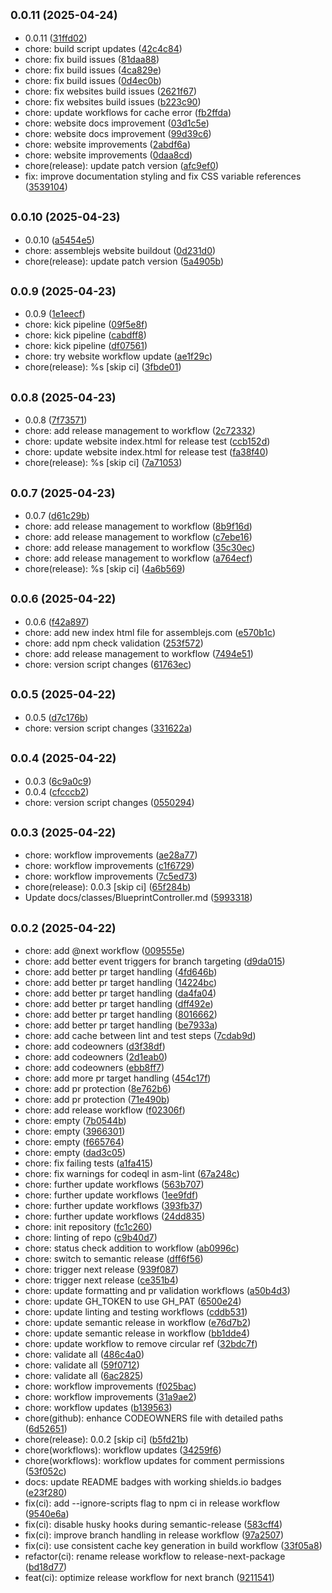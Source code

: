 ## <small>0.0.11 (2025-04-24)</small>

* 0.0.11 ([31ffd02](https://github.com/zjayers/assemblejs/commit/31ffd02))
* chore: build script updates ([42c4c84](https://github.com/zjayers/assemblejs/commit/42c4c84))
* chore: fix build issues ([81daa88](https://github.com/zjayers/assemblejs/commit/81daa88))
* chore: fix build issues ([4ca829e](https://github.com/zjayers/assemblejs/commit/4ca829e))
* chore: fix build issues ([0d4ec0b](https://github.com/zjayers/assemblejs/commit/0d4ec0b))
* chore: fix websites build issues ([2621f67](https://github.com/zjayers/assemblejs/commit/2621f67))
* chore: fix websites build issues ([b223c90](https://github.com/zjayers/assemblejs/commit/b223c90))
* chore: update workflows for cache error ([fb2ffda](https://github.com/zjayers/assemblejs/commit/fb2ffda))
* chore: website docs improvement ([03d1c5e](https://github.com/zjayers/assemblejs/commit/03d1c5e))
* chore: website docs improvement ([99d39c6](https://github.com/zjayers/assemblejs/commit/99d39c6))
* chore: website improvements ([2abdf6a](https://github.com/zjayers/assemblejs/commit/2abdf6a))
* chore: website improvements ([0daa8cd](https://github.com/zjayers/assemblejs/commit/0daa8cd))
* chore(release): update patch version ([afc9ef0](https://github.com/zjayers/assemblejs/commit/afc9ef0))
* fix: improve documentation styling and fix CSS variable references ([3539104](https://github.com/zjayers/assemblejs/commit/3539104))



## <small>0.0.10 (2025-04-23)</small>

* 0.0.10 ([a5454e5](https://github.com/zjayers/assemblejs/commit/a5454e5))
* chore: assemblejs website buildout ([0d231d0](https://github.com/zjayers/assemblejs/commit/0d231d0))
* chore(release): update patch version ([5a4905b](https://github.com/zjayers/assemblejs/commit/5a4905b))



## <small>0.0.9 (2025-04-23)</small>

* 0.0.9 ([1e1eecf](https://github.com/zjayers/assemblejs/commit/1e1eecf))
* chore: kick pipeline ([09f5e8f](https://github.com/zjayers/assemblejs/commit/09f5e8f))
* chore: kick pipeline ([cabdff8](https://github.com/zjayers/assemblejs/commit/cabdff8))
* chore: kick pipeline ([df07561](https://github.com/zjayers/assemblejs/commit/df07561))
* chore: try website workflow update ([ae1f29c](https://github.com/zjayers/assemblejs/commit/ae1f29c))
* chore(release): %s [skip ci] ([3fbde01](https://github.com/zjayers/assemblejs/commit/3fbde01))



## <small>0.0.8 (2025-04-23)</small>

* 0.0.8 ([7f73571](https://github.com/zjayers/assemblejs/commit/7f73571))
* chore: add release management to workflow ([2c72332](https://github.com/zjayers/assemblejs/commit/2c72332))
* chore: update website index.html for release test ([ccb152d](https://github.com/zjayers/assemblejs/commit/ccb152d))
* chore: update website index.html for release test ([fa38f40](https://github.com/zjayers/assemblejs/commit/fa38f40))
* chore(release): %s [skip ci] ([7a71053](https://github.com/zjayers/assemblejs/commit/7a71053))



## <small>0.0.7 (2025-04-23)</small>

* 0.0.7 ([d61c29b](https://github.com/zjayers/assemblejs/commit/d61c29b))
* chore: add release management to workflow ([8b9f16d](https://github.com/zjayers/assemblejs/commit/8b9f16d))
* chore: add release management to workflow ([c7ebe16](https://github.com/zjayers/assemblejs/commit/c7ebe16))
* chore: add release management to workflow ([35c30ec](https://github.com/zjayers/assemblejs/commit/35c30ec))
* chore: add release management to workflow ([a764ecf](https://github.com/zjayers/assemblejs/commit/a764ecf))
* chore(release): %s [skip ci] ([4a6b569](https://github.com/zjayers/assemblejs/commit/4a6b569))



## <small>0.0.6 (2025-04-22)</small>

* 0.0.6 ([f42a897](https://github.com/zjayers/assemblejs/commit/f42a897))
* chore: add new index html file for assemblejs.com ([e570b1c](https://github.com/zjayers/assemblejs/commit/e570b1c))
* chore: add npm check validation ([253f572](https://github.com/zjayers/assemblejs/commit/253f572))
* chore: add release management to workflow ([7494e51](https://github.com/zjayers/assemblejs/commit/7494e51))
* chore: version script changes ([61763ec](https://github.com/zjayers/assemblejs/commit/61763ec))



## <small>0.0.5 (2025-04-22)</small>

* 0.0.5 ([d7c176b](https://github.com/zjayers/assemblejs/commit/d7c176b))
* chore: version script changes ([331622a](https://github.com/zjayers/assemblejs/commit/331622a))



## <small>0.0.4 (2025-04-22)</small>

* 0.0.3 ([6c9a0c9](https://github.com/zjayers/assemblejs/commit/6c9a0c9))
* 0.0.4 ([cfcccb2](https://github.com/zjayers/assemblejs/commit/cfcccb2))
* chore: version script changes ([0550294](https://github.com/zjayers/assemblejs/commit/0550294))



## <small>0.0.3 (2025-04-22)</small>

* chore: workflow improvements ([ae28a77](https://github.com/zjayers/assemblejs/commit/ae28a77))
* chore: workflow improvements ([c1f6729](https://github.com/zjayers/assemblejs/commit/c1f6729))
* chore: workflow improvements ([7c5ed73](https://github.com/zjayers/assemblejs/commit/7c5ed73))
* chore(release): 0.0.3 [skip ci] ([65f284b](https://github.com/zjayers/assemblejs/commit/65f284b))
* Update docs/classes/BlueprintController.md ([5993318](https://github.com/zjayers/assemblejs/commit/5993318))



## <small>0.0.2 (2025-04-22)</small>

* chore: add @next workflow ([009555e](https://github.com/zjayers/assemblejs/commit/009555e))
* chore: add better event triggers for branch targeting ([d9da015](https://github.com/zjayers/assemblejs/commit/d9da015))
* chore: add better pr target handling ([4fd646b](https://github.com/zjayers/assemblejs/commit/4fd646b))
* chore: add better pr target handling ([14224bc](https://github.com/zjayers/assemblejs/commit/14224bc))
* chore: add better pr target handling ([da4fa04](https://github.com/zjayers/assemblejs/commit/da4fa04))
* chore: add better pr target handling ([dff492e](https://github.com/zjayers/assemblejs/commit/dff492e))
* chore: add better pr target handling ([8016662](https://github.com/zjayers/assemblejs/commit/8016662))
* chore: add better pr target handling ([be7933a](https://github.com/zjayers/assemblejs/commit/be7933a))
* chore: add cache between lint and test steps ([7cdab9d](https://github.com/zjayers/assemblejs/commit/7cdab9d))
* chore: add codeowners ([d3f38df](https://github.com/zjayers/assemblejs/commit/d3f38df))
* chore: add codeowners ([2d1eab0](https://github.com/zjayers/assemblejs/commit/2d1eab0))
* chore: add codeowners ([ebb8ff7](https://github.com/zjayers/assemblejs/commit/ebb8ff7))
* chore: add more pr target handling ([454c17f](https://github.com/zjayers/assemblejs/commit/454c17f))
* chore: add pr protection ([8e762b6](https://github.com/zjayers/assemblejs/commit/8e762b6))
* chore: add pr protection ([71e490b](https://github.com/zjayers/assemblejs/commit/71e490b))
* chore: add release workflow ([f02306f](https://github.com/zjayers/assemblejs/commit/f02306f))
* chore: empty ([7b0544b](https://github.com/zjayers/assemblejs/commit/7b0544b))
* chore: empty ([3966301](https://github.com/zjayers/assemblejs/commit/3966301))
* chore: empty ([f665764](https://github.com/zjayers/assemblejs/commit/f665764))
* chore: empty ([dad3c05](https://github.com/zjayers/assemblejs/commit/dad3c05))
* chore: fix failing tests ([a1fa415](https://github.com/zjayers/assemblejs/commit/a1fa415))
* chore: fix warnings for codeql in asm-lint ([67a248c](https://github.com/zjayers/assemblejs/commit/67a248c))
* chore: further update workflows ([563b707](https://github.com/zjayers/assemblejs/commit/563b707))
* chore: further update workflows ([1ee9fdf](https://github.com/zjayers/assemblejs/commit/1ee9fdf))
* chore: further update workflows ([393fb37](https://github.com/zjayers/assemblejs/commit/393fb37))
* chore: further update workflows ([24dd835](https://github.com/zjayers/assemblejs/commit/24dd835))
* chore: init repository ([fc1c260](https://github.com/zjayers/assemblejs/commit/fc1c260))
* chore: linting of repo ([c9b40d7](https://github.com/zjayers/assemblejs/commit/c9b40d7))
* chore: status check addition to workflow ([ab0996c](https://github.com/zjayers/assemblejs/commit/ab0996c))
* chore: switch to semantic release ([dff6f56](https://github.com/zjayers/assemblejs/commit/dff6f56))
* chore: trigger next release ([939f087](https://github.com/zjayers/assemblejs/commit/939f087))
* chore: trigger next release ([ce351b4](https://github.com/zjayers/assemblejs/commit/ce351b4))
* chore: update formatting and pr validation workflows ([a50b4d3](https://github.com/zjayers/assemblejs/commit/a50b4d3))
* chore: update GH_TOKEN to use GH_PAT ([6500e24](https://github.com/zjayers/assemblejs/commit/6500e24))
* chore: update linting and testing workflows ([cddb531](https://github.com/zjayers/assemblejs/commit/cddb531))
* chore: update semantic release in workflow ([e76d7b2](https://github.com/zjayers/assemblejs/commit/e76d7b2))
* chore: update semantic release in workflow ([bb1dde4](https://github.com/zjayers/assemblejs/commit/bb1dde4))
* chore: update workflow to remove circular ref ([32bdc7f](https://github.com/zjayers/assemblejs/commit/32bdc7f))
* chore: validate all ([486c4a0](https://github.com/zjayers/assemblejs/commit/486c4a0))
* chore: validate all ([59f0712](https://github.com/zjayers/assemblejs/commit/59f0712))
* chore: validate all ([6ac2825](https://github.com/zjayers/assemblejs/commit/6ac2825))
* chore: workflow improvements ([f025bac](https://github.com/zjayers/assemblejs/commit/f025bac))
* chore: workflow improvements ([31a9ae2](https://github.com/zjayers/assemblejs/commit/31a9ae2))
* chore: workflow updates ([b139563](https://github.com/zjayers/assemblejs/commit/b139563))
* chore(github): enhance CODEOWNERS file with detailed paths ([6d52651](https://github.com/zjayers/assemblejs/commit/6d52651))
* chore(release): 0.0.2 [skip ci] ([b5fd21b](https://github.com/zjayers/assemblejs/commit/b5fd21b))
* chore(workflows): workflow updates ([34259f6](https://github.com/zjayers/assemblejs/commit/34259f6))
* chore(workflows): workflow updates for comment permissions ([53f052c](https://github.com/zjayers/assemblejs/commit/53f052c))
* docs: update README badges with working shields.io badges ([e23f280](https://github.com/zjayers/assemblejs/commit/e23f280))
* fix(ci): add --ignore-scripts flag to npm ci in release workflow ([9540e6a](https://github.com/zjayers/assemblejs/commit/9540e6a))
* fix(ci): disable husky hooks during semantic-release ([583cff4](https://github.com/zjayers/assemblejs/commit/583cff4))
* fix(ci): improve branch handling in release workflow ([97a2507](https://github.com/zjayers/assemblejs/commit/97a2507))
* fix(ci): use consistent cache key generation in build workflow ([33f05a8](https://github.com/zjayers/assemblejs/commit/33f05a8))
* refactor(ci): rename release workflow to release-next-package ([bd18d77](https://github.com/zjayers/assemblejs/commit/bd18d77))
* feat(ci): optimize release workflow for next branch ([9211541](https://github.com/zjayers/assemblejs/commit/9211541))




